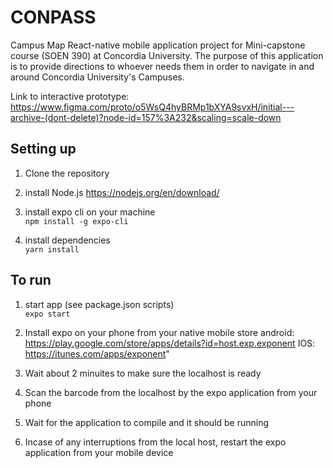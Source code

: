 # CONPASS
Campus Map React-native mobile application project for Mini-capstone course (SOEN 390) at Concordia University.
The purpose of this application is to provide directions to whoever needs them in order to navigate in and around Concordia University's Campuses.

Link to interactive prototype:
https://www.figma.com/proto/o5WsQ4hyBRMp1bXYA9svxH/initial---archive-(dont-delete)?node-id=157%3A232&scaling=scale-down


## Setting up
1. Clone the repository

1. install Node.js
https://nodejs.org/en/download/

2. install expo cli on your machine <br/>
`npm install -g expo-cli`

3. install dependencies <br/>
`yarn install`

## To run

1. start app (see package.json scripts) <br/>
`expo start`

2. Install expo on your phone from your native mobile store
android: https://play.google.com/store/apps/details?id=host.exp.exponent
IOS: https://itunes.com/apps/exponent"

3. Wait about 2 minuites to make sure the localhost is ready

4. Scan the barcode from the localhost by the expo application from your phone

5. Wait for the application to compile and it should be running

6. Incase of any interruptions from the local host, restart the expo application from your mobile device
